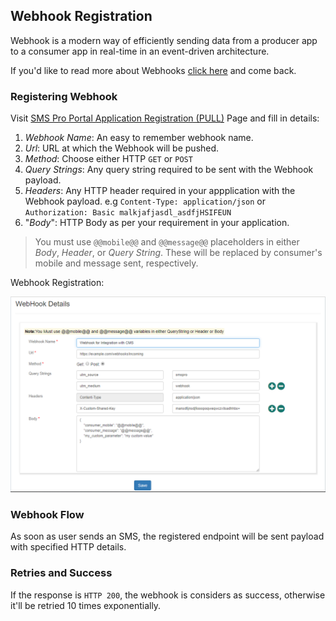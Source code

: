 ## Webhook Registration
Webhook is a modern way of efficiently sending data from a producer app to a consumer app in real-time in an event-driven architecture.

If you'd like to read more about Webhooks [click here][Link: What is a Webhook] and come back.

### Registering Webhook

Visit [SMS Pro Portal Application Registration (PULL)][Link: Application Registration] Page and fill in details:

1. _Webhook Name_: An easy to remember webhook name.
2. _Url_: URL at which the Webhook will be pushed.
3. _Method_: Choose either HTTP `GET` or `POST`
4. _Query Strings_: Any query string required to be sent with the Webhook payload.
5. _Headers_: Any HTTP header required in your appplication with the Webhook payload. e.g `Content-Type: application/json` or `Authorization: Basic malkjafjasdl_asdfjHSIFEUN`
6. "_Body_": HTTP Body as per your requirement in your application.

> You must use `@@mobile@@` and `@@message@@` placeholders in either _Body_, _Header_, or _Query String_. These will be replaced by consumer's mobile and message sent, respectively.

Webhook Registration:

![webhook registration][Link: Image: Webhook Registration]


### Webhook Flow

As soon as user sends an SMS, the registered endpoint will be sent payload with specified HTTP details.

### Retries and Success

If the response is `HTTP 200`, the webhook is considers as success, otherwise it'll be retried 10 times exponentially.

[Link: Application Registration]:https://dev_server/SmsPortal/WebhookRegistration/Create?utm_source=Docs&utm_medium=Dev

[Link: What is a Webhook]:../webhook
[Link: Image: Webhook Registration]: ../images/webhook-registration.png